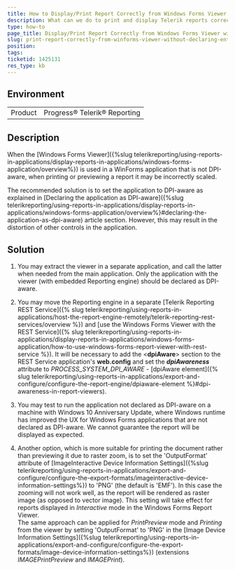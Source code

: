 ```yaml
---
title: How to Display/Print Report Correctly from Windows Forms Viewer without Declaring the Entire Application as DPI-aware
description: What can we do to print and display Telerik reports correctly in WinForms application that should not be declared as DPI-aware
type: how-to
page_title: Display/Print Report Correctly from Windows Forms Viewer without Declaring the Entire Application as DPI-aware
slug: print-report-correctly-from-winforms-viewer-without-declaring-entire-application-as-dpi-aware
position: 
tags: 
ticketid: 1425131
res_type: kb
---
```


## Environment
<table>
    <tbody>
	    <tr>
	    	<td>Product</td>
	    	<td>Progress® Telerik® Reporting</td>
	    </tr>
    </tbody>
</table>


## Description
When the [Windows Forms Viewer]({%slug telerikreporting/using-reports-in-applications/display-reports-in-applications/windows-forms-application/overview%}) is used in a WinForms application that is not DPI-aware, when printing or previewing a report it may be incorrectly scaled.

The recommended solution is to set the application to DPI-aware as explained in [Declaring the application as DPI-aware]({%slug telerikreporting/using-reports-in-applications/display-reports-in-applications/windows-forms-application/overview%}#declaring-the-application-as-dpi-aware) article section.
However, this may result in the distortion of other controls in the application.

## Solution

1. You may extract the viewer in a separate application, and call the latter when needed from the main application. Only the application with the viewer (with embedded Reporting engine) should be declared as DPI-aware.  
  
2. You may move the Reporting engine in a separate [Telerik Reporting REST Service]({% slug telerikreporting/using-reports-in-applications/host-the-report-engine-remotely/telerik-reporting-rest-services/overview %}) and [use the Windows Forms Viewer with the REST Service]({% slug telerikreporting/using-reports-in-applications/display-reports-in-applications/windows-forms-application/how-to-use-windows-forms-report-viewer-with-rest-service %}). It will be necessary to add the <**dpiAware**\> section to the REST Service application's **web.config** and set the **_dpiAwareness_** attribute to *PROCESS\_SYSTEM\_DPI\_AWARE* - [dpiAware element]({% slug telerikreporting/using-reports-in-applications/export-and-configure/configure-the-report-engine/dpiaware-element %}#dpi-awareness-in-report-viewers). 
  
3. You may test to run the application not declared as DPI-aware on a machine with Windows 10 Anniversary Update, where Windows runtime has improved the UX for Windows Forms applications that are not declared as DPI-aware. We cannot guarantee the report will be displayed as expected.  
  
4. Another option, which is more suitable for printing the document rather than previewing it due to raster zoom, is to set the 'OutputFormat' attribute of [ImageInteractive Device Information Settings]({%slug telerikreporting/using-reports-in-applications/export-and-configure/configure-the-export-formats/imageinteractive-device-information-settings%}) to 'PNG' (the default is 'EMF'). In this case the zooming will not work well, as the report will be rendered as raster image (as opposed to vector image). This setting will take effect for reports displayed in _Interactive_ mode in the Windows Forms Report Viewer.  
The same approach can be applied for _PrintPreview_ mode and _Printing_ from the viewer by setting 'OutputFormat' to 'PNG' in the [Image Device Information Settings]({%slug telerikreporting/using-reports-in-applications/export-and-configure/configure-the-export-formats/image-device-information-settings%}) (extensions _IMAGEPrintPreview_ and _IMAGEPrint_).
